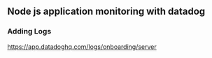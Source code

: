 ## Node js application monitoring with datadog

### Adding Logs

https://app.datadoghq.com/logs/onboarding/server
